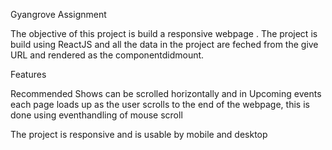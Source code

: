 Gyangrove Assignment

The objective of this project is build a responsive webpage . The project is build using ReactJS and all the data in the project are feched from the give URL and rendered as the componentdidmount.

Features

Recommended Shows can be scrolled horizontally and in Upcoming events each page loads up as the user scrolls to the end of the webpage, this is done using eventhandling of mouse scroll

The project is responsive and is usable by mobile and desktop
